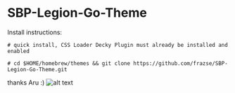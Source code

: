 # SBP-Legion-Go-Theme
Install instructions:
```
# quick install, CSS Loader Decky Plugin must already be installed and enabled

# cd $HOME/homebrew/themes && git clone https://github.com/frazse/SBP-Legion-Go-Theme.git
```
thanks Aru :)
![alt text](https://cdn.discordapp.com/attachments/604790136554651679/1183892838740672624/image.png?ex=6589fd20&is=65778820&hm=bfae7a2274a66e42082436cdc0effeae63a119f963771834e247447fa7f45844&)
